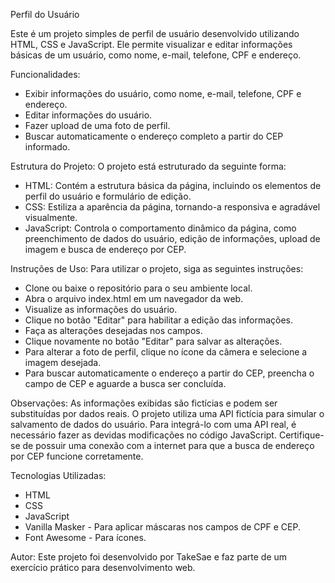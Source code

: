 Perfil do Usuário

Este é um projeto simples de perfil de usuário desenvolvido utilizando HTML, CSS e JavaScript. 
Ele permite visualizar e editar informações básicas de um usuário, como nome, e-mail, telefone, CPF e endereço.

Funcionalidades:
- Exibir informações do usuário, como nome, e-mail, telefone, CPF e endereço.
- Editar informações do usuário.
- Fazer upload de uma foto de perfil.
- Buscar automaticamente o endereço completo a partir do CEP informado.

Estrutura do Projeto:
O projeto está estruturado da seguinte forma:

- HTML: Contém a estrutura básica da página, incluindo os elementos de perfil do usuário e formulário de edição.
- CSS: Estiliza a aparência da página, tornando-a responsiva e agradável visualmente.
- JavaScript: Controla o comportamento dinâmico da página, como preenchimento de dados do usuário, edição de informações, upload de imagem e busca de endereço por CEP.

Instruções de Uso:
Para utilizar o projeto, siga as seguintes instruções:

- Clone ou baixe o repositório para o seu ambiente local.
- Abra o arquivo index.html em um navegador da web.
- Visualize as informações do usuário.
- Clique no botão "Editar" para habilitar a edição das informações.
- Faça as alterações desejadas nos campos.
- Clique novamente no botão "Editar" para salvar as alterações.
- Para alterar a foto de perfil, clique no ícone da câmera e selecione a imagem desejada.
- Para buscar automaticamente o endereço a partir do CEP, preencha o campo de CEP e aguarde a busca ser concluída.

Observações:
As informações exibidas são fictícias e podem ser substituídas por dados reais.
O projeto utiliza uma API fictícia para simular o salvamento de dados do usuário. Para integrá-lo com uma API real, é necessário fazer as devidas modificações no código JavaScript.
Certifique-se de possuir uma conexão com a internet para que a busca de endereço por CEP funcione corretamente.

Tecnologias Utilizadas:
- HTML
- CSS
- JavaScript
- Vanilla Masker - Para aplicar máscaras nos campos de CPF e CEP.
- Font Awesome - Para ícones.

Autor:
Este projeto foi desenvolvido por TakeSae e faz parte de um exercício prático para desenvolvimento web.